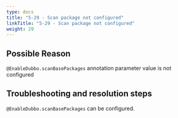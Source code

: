 ```yaml
---
type: docs
title: "5-29 - Scan package not configured"
linkTitle: "5-29 - Scan package not configured"
weight: 29
---
```


## Possible Reason

`@EnableDubbo.scanBasePackages` annotation parameter value is not configured

## Troubleshooting and resolution steps

`@EnableDubbo.scanBasePackages` can be configured.

<p style="margin-top: 3rem;"> </p>